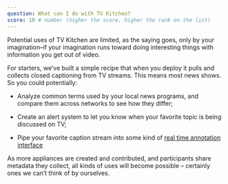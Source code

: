 ```yaml
---
question: What can I do with TV Kitchen?
score: 10 # number (higher the score, higher the rank on the list)
---
```


Potential uses of TV Kitchen are limited, as the saying goes, only by your imagination–if your imagination runs toward doing interesting things with information you get out of video. 

For starters, we’ve built a simple recipe that when you deploy it pulls and collects closed captioning from TV streams. This means most news shows. So you could potentially:

* Analyze common terms used by your local news programs, and compare them across networks to see how they differ;

* Create an alert system to let you know when your favorite topic is being discussed on TV;

* Pipe your favorite caption stream into some kind of [real time annotation interface](https://github.com/The-Politico/gspan)

As more appliances are created and contributed, and participants share metadata they collect, all kinds of uses will become possible – certainly ones we can’t think of by ourselves.
